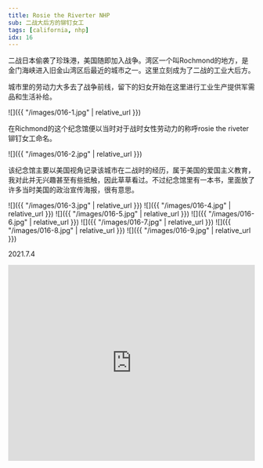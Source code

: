 ```yaml
---
title: Rosie the Riverter NHP
sub: 二战大后方的铆钉女工
tags: [california, nhp]
idx: 16
---
```


二战日本偷袭了珍珠港，美国随即加入战争。湾区一个叫Rochmond的地方，是金门海峡进入旧金山湾区后最近的城市之一。这里立刻成为了二战的工业大后方。

城市里的劳动力大多去了战争前线，留下的妇女开始在这里进行工业生产提供军需品和生活补给。

![]({{ "/images/016-1.jpg" | relative_url }})

在Richmond的这个纪念馆便以当时对于战时女性劳动力的称呼rosie the riveter铆钉女工命名。

![]({{ "/images/016-2.jpg" | relative_url }})

该纪念馆主要以美国视角记录该城市在二战时的经历，属于美国的爱国主义教育，我对此并无兴趣甚至有些抵触，因此草草看过。不过纪念馆里有一本书，里面放了许多当时美国的政治宣传海报，很有意思。

![]({{ "/images/016-3.jpg" | relative_url }})
![]({{ "/images/016-4.jpg" | relative_url }})
![]({{ "/images/016-5.jpg" | relative_url }})
![]({{ "/images/016-6.jpg" | relative_url }})
![]({{ "/images/016-7.jpg" | relative_url }})
![]({{ "/images/016-8.jpg" | relative_url }})
![]({{ "/images/016-9.jpg" | relative_url }})

2021.7.4

<iframe src="https://www.google.com/maps/embed?pb=!1m14!1m8!1m3!1d402930.2537707746!2d-122.3594645!3d37.9095728!3m2!1i1024!2i768!4f13.1!3m3!1m2!1s0x8085787eb1401a3d%3A0xc760a8c36ff6686a!2sRosie%20the%20Riveter%20National%20Historical%20Park!5e0!3m2!1sen!2sus!4v1652161077869!5m2!1sen!2sus" width="100%" height="400" style="border:0;" allowfullscreen="" loading="lazy" referrerpolicy="no-referrer-when-downgrade"></iframe>